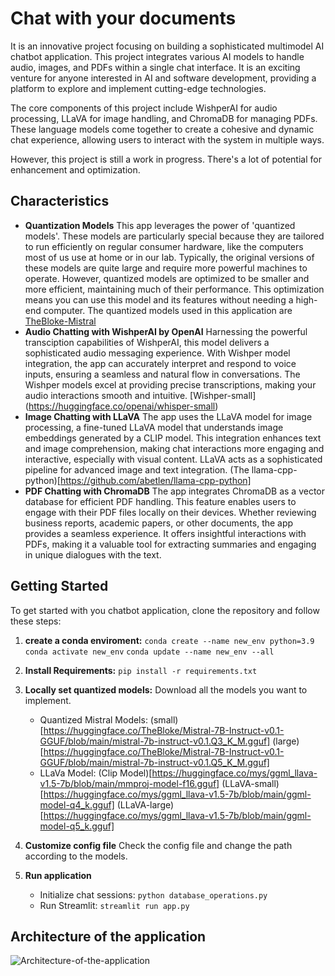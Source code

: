 # Chat with your documents

It is an innovative project focusing on building a sophisticated multimodel AI chatbot application. This project integrates various AI models to handle audio, images, and PDFs within a single chat interface. It is an exciting venture for anyone interested in AI and software development, providing a platform to explore and implement cutting-edge technologies.


The core components of this project include WishperAI for audio processing, LLaVA for image handling, and ChromaDB for managing PDFs. These language models come together to create a cohesive and dynamic chat experience, allowing users to interact with the system in multiple ways.


However, this project is still a work in progress. There's a lot of potential for enhancement and optimization.

## Characteristics
* **Quantization Models**
 This app leverages the power of 'quantized models'. These models are particularly special because they are tailored to run efficiently on regular consumer hardware, like the computers most of us use at home or in our lab. Typically, the original versions of these models are quite large and require more powerful machines to operate. However, quantized models are optimized to be smaller and more efficient, maintaining much of their performance. This optimization means you can use this model and its features without needing a high-end computer. The quantized models used in this application are  [TheBloke-Mistral](https://huggingface.co/TheBloke/Mistral-7B-Instruct-v0.1-GGUF)
* **Audio Chatting with WishperAI by OpenAI**
  Harnessing the powerful transciption capabilities of WishperAI, this model delivers a sophisticated audio messaging experience. With Wishper model integration, the app can accurately interpret and respond to voice inputs, ensuring a seamless and natural flow in conversations. The Wishper models excel at providing precise transcriptions, making your audio interactions smooth and intuitive. [Wishper-small] (https://huggingface.co/openai/whisper-small)
* **Image Chatting with LLaVA**
  The app uses the LLaVA model for image processing, a fine-tuned LLaVA model that understands image embeddings generated by a CLIP model. This integration enhances text and image comprehension, making chat interactions more engaging and interactive, especially with visual content. LLaVA acts as a sophisticated pipeline for advanced image and text integration. (The llama-cpp-python)[https://github.com/abetlen/llama-cpp-python]
* **PDF Chatting with ChromaDB**
The app integrates ChromaDB as a vector database for efficient PDF handling. This feature enables users to engage with their PDF files locally on their devices. Whether reviewing business reports, academic papers, or other documents, the app provides a seamless experience. It offers insightful interactions with PDFs, making it a valuable tool for extracting summaries and engaging in unique dialogues with the text.

## Getting Started 
To get started with you chatbot application, clone the repository and follow these steps:
1. **create a conda enviroment:**
   `conda create --name new_env python=3.9`
   `conda activate new_env`
   `conda update --name new_env --all`
3. **Install Requirements:**
    `pip install -r requirements.txt`

4. **Locally set quantized models:**
   Download all the models you want to implement.
   * Quantized Mistral Models: (small)[https://huggingface.co/TheBloke/Mistral-7B-Instruct-v0.1-GGUF/blob/main/mistral-7b-instruct-v0.1.Q3_K_M.gguf]
                               (large)[https://huggingface.co/TheBloke/Mistral-7B-Instruct-v0.1-GGUF/blob/main/mistral-7b-instruct-v0.1.Q5_K_M.gguf]
   * LLaVa Model: (Clip Model)[https://huggingface.co/mys/ggml_llava-v1.5-7b/blob/main/mmproj-model-f16.gguf]
                  (LLaVA-small)[https://huggingface.co/mys/ggml_llava-v1.5-7b/blob/main/ggml-model-q4_k.gguf]
                   (LLaVA-large)[https://huggingface.co/mys/ggml_llava-v1.5-7b/blob/main/ggml-model-q5_k.gguf]
5. **Customize config file**
   Check the config file and change the path according to the models.

6. **Run application**
   * Initialize chat sessions: `python database_operations.py`
   * Run Streamlit: `streamlit run app.py`
     
## Architecture of the application

![Architecture-of-the-application](https://github.com/prakashzhaa/chat-with-your-documents/assets/73091946/43996f94-8f33-4fc2-9487-b2e6f947f7ef)

